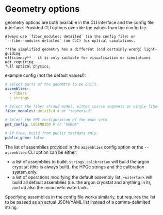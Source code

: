 # Geometry options

geometry options are both available in the CLI interface and the config file
interface. Provided CLI options override the values from the config file.

```{important}
Always use `fiber_modules: detailed` (in the config file) or
`--fiber-modules detailed` (on CLI) for optical simulations.

**The simplified geometry has a different (and certainly wrong) light-guiding
efficiency** - it is only suitable for visualisation or simulations not requiring
full optical physics.
```

example config (not the default values!):

```yaml
# select parts of the geometry to be built.
assemblies:
  - fibers
  - strings

# Select the fiber shroud model, either coarse segments or single fibers.
fiber_modules: detailed # or "segmented"

# Select the PMT configuration of the muon veto.
pmt_config: LEGEND200 # or "GERDA"

# If true, build from public testdata only.
public_geom: false
```

The list of assemblies provided in the `assemblies` config option or the
`--assemblies` CLI option can be either:

- a list of assemblies to build: `strings,calibration` will build the argon
  cryostat (this is always bullt), the HPGe strings and the calibration system
  only.
- a list of operations modifying the default assembly list: `+watertank` will
  build all default assemblies (i.e. the argon cryostat and anything in it), and
  dd also the muon veto watertank.

Specifying assemblies in the config file works similarly, but requires the list
to be passed as an actual JSON/YAML list instead of a comma-delimited string.
